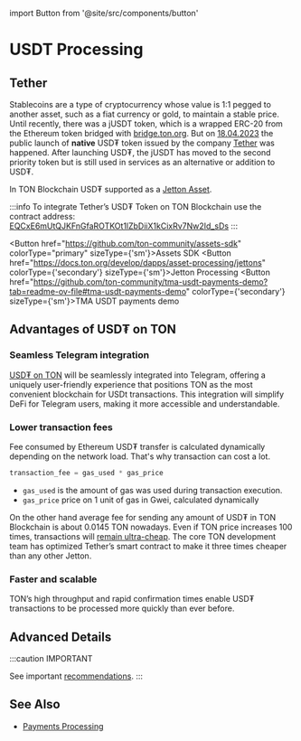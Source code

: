 import Button from '@site/src/components/button'

# USDT Processing

## Tether

Stablecoins are a type of cryptocurrency whose value is 1:1 pegged to another asset, such as a fiat currency or gold, to maintain a stable price. Until recently, there was a jUSDT token, which is a wrapped ERC-20 from the Ethereum token bridged with <a href="https://bridge.ton.org" target="_blank">bridge.ton.org</a>. But on [18.04.2023](https://t.me/toncoin/824) the public launch of **native** USD₮ token issued by the company <a href="https://tether.to/en/" target="_blank">Tether</a> was happened. After launching USD₮, the jUSDT has moved to the second priority token but is still used in services as an alternative or addition to USD₮.

In TON Blockchain USD₮ supported as a [Jetton Asset](/develop/dapps/asset-processing/jettons).

:::info
To integrate Tether’s USD₮ Token on TON Blockchain use the contract address:
[EQCxE6mUtQJKFnGfaROTKOt1lZbDiiX1kCixRv7Nw2Id_sDs](https://tonviewer.com/EQCxE6mUtQJKFnGfaROTKOt1lZbDiiX1kCixRv7Nw2Id_sDs?section=jetton)
:::

<Button href="https://github.com/ton-community/assets-sdk" colorType="primary" sizeType={'sm'}>Assets SDK</Button>
<Button href="https://docs.ton.org/develop/dapps/asset-processing/jettons" colorType={'secondary'} sizeType={'sm'}>Jetton Processing</Button>
<Button href="https://github.com/ton-community/tma-usdt-payments-demo?tab=readme-ov-file#tma-usdt-payments-demo" colorType={'secondary'} sizeType={'sm'}>TMA USDT payments demo</Button>

## Advantages of USD₮ on TON

### Seamless Telegram integration

[USD₮ on TON](https://ton.org/borderless) will be seamlessly integrated into Telegram, offering a uniquely user-friendly experience that positions TON as the most convenient blockchain for USDt transactions. This integration will simplify DeFi for Telegram users, making it more accessible and understandable.

### Lower transaction fees

Fee consumed by Ethereum USD₮ transfer is calculated dynamically depending on the network load. That's why transaction can cost a lot.

```cpp
transaction_fee = gas_used * gas_price
```

- `gas_used` is the amount of gas was used during transaction execution.
- `gas_price` price on 1 unit of gas in Gwei, calculated dynamically

On the other hand average fee for sending any amount of USD₮ in TON Blockchain is about 0.0145 TON nowadays. Even if TON price increases 100 times, transactions will [remain ultra-cheap](/develop/smart-contracts/fees#average-transaction-cost). The core TON development team has optimized Tether’s smart contract to make it three times cheaper than any other Jetton.

### Faster and scalable

TON’s high throughput and rapid confirmation times enable USD₮ transactions to be processed more quickly than ever before.

## Advanced Details

:::caution IMPORTANT

See important [recommendations](/develop/dapps/asset-processing/jettons#jetton-wallet-processing).
:::

## See Also

- [Payments Processing](/develop/dapps/asset-processing/)
